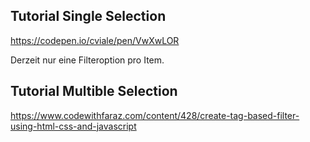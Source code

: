 
## Tutorial Single Selection

https://codepen.io/cviale/pen/VwXwLOR

Derzeit nur eine Filteroption pro Item.

## Tutorial Multible Selection

https://www.codewithfaraz.com/content/428/create-tag-based-filter-using-html-css-and-javascript